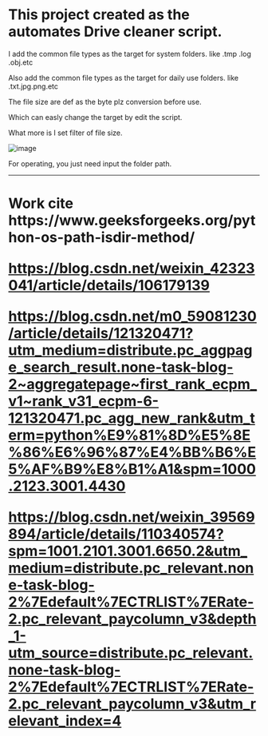 <h1>This project created as the automates Drive cleaner script.</h1> 
<body>
<p>

I add the common file types as the target for system folders. like .tmp .log .obj.etc 
  
Also add the common file types as the target for daily use folders. like .txt.jpg.png.etc 
  
The file size are def as the byte plz conversion before use. 
  
Which can easly change the target by edit the script. 

What more is I set filter of file size.  
  
![image](https://user-images.githubusercontent.com/55423948/154861749-2db41ed3-1e81-42ff-bfc8-c9e62aa7156e.png)
  
For operating, you just need input the folder path. 

</p>
</body>

<hr / >

<h1> Work cite
<body>
<p1>
https://www.geeksforgeeks.org/python-os-path-isdir-method/

https://blog.csdn.net/weixin_42323041/article/details/106179139 

https://blog.csdn.net/m0_59081230/article/details/121320471?utm_medium=distribute.pc_aggpage_search_result.none-task-blog-2~aggregatepage~first_rank_ecpm_v1~rank_v31_ecpm-6-121320471.pc_agg_new_rank&utm_term=python%E9%81%8D%E5%8E%86%E6%96%87%E4%BB%B6%E5%AF%B9%E8%B1%A1&spm=1000.2123.3001.4430

https://blog.csdn.net/weixin_39569894/article/details/110340574?spm=1001.2101.3001.6650.2&utm_medium=distribute.pc_relevant.none-task-blog-2%7Edefault%7ECTRLIST%7ERate-2.pc_relevant_paycolumn_v3&depth_1-utm_source=distribute.pc_relevant.none-task-blog-2%7Edefault%7ECTRLIST%7ERate-2.pc_relevant_paycolumn_v3&utm_relevant_index=4

</p1>
</body>
</h1>
